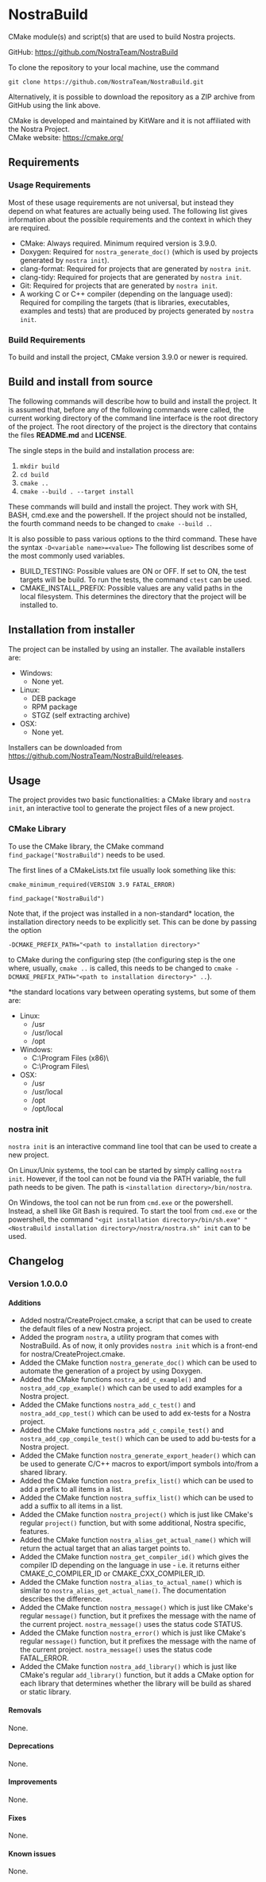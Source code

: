 # NostraBuild
CMake module(s) and script(s) that are used to build Nostra projects.

GitHub: https://github.com/NostraTeam/NostraBuild

To clone the repository to your local machine, use the command
```
git clone https://github.com/NostraTeam/NostraBuild.git
```
Alternatively, it is possible to download the repository as a ZIP archive from GitHub using the link above.

CMake is developed and maintained by KitWare and it is not affiliated with the Nostra Project.  
CMake website: https://cmake.org/

## Requirements
### Usage Requirements
Most of these usage requirements are not universal, but instead they depend on what features are actually being used. 
The following list gives information about the possible requirements and the context in which they are required. 

- CMake: Always required. Minimum required version is 3.9.0.
- Doxygen: Required for `nostra_generate_doc()` (which is used by projects generated by `nostra init`).
- clang-format: Required for projects that are generated by `nostra init`.
- clang-tidy: Required for projects that are generated by `nostra init`.
- Git: Required for projects that are generated by `nostra init`.
- A working C or C++ compiler (depending on the language used): Required for compiling the targets (that is libraries, 
  executables, examples and tests) that are produced by projects generated by `nostra init`.

### Build Requirements
To build and install the project, CMake version 3.9.0 or newer is required.

## Build and install from source
The following commands will describe how to build and install the project. It is assumed that, before any of the 
following commands were called, the current working directory of the command line interface is the root directory of the
project. The root directory of the project is the directory that contains the files __README.md__ and __LICENSE__.

The single steps in the build and installation process are:
1. ```mkdir build```
2. ```cd build```
3. ```cmake ..```
4. ```cmake --build . --target install```

These commands will build and install the project. They work with SH, BASH, cmd.exe and the powershell. If the project
should not be installed, the fourth command needs to be changed to `cmake --build .`.

It is also possible to pass various options to the third command. These have the syntax
```-D<variable name>=<value>```
The following list describes some of the most commonly used variables.

- BUILD_TESTING: Possible values are ON or OFF. If set to ON, the test targets will be build. To run the tests, the 
  command `ctest` can be used.
- CMAKE_INSTALL_PREFIX: Possible values are any valid paths in the local filesystem. This determines the directory that
  the project will be installed to.

## Installation from installer
The project can be installed by using an installer. The available installers are:

- Windows:
    - None yet.
- Linux:
    - DEB package
    - RPM package
    - STGZ (self extracting archive)
- OSX:
    - None yet.

Installers can be downloaded from https://github.com/NostraTeam/NostraBuild/releases.

## Usage
The project provides two basic functionalities: a CMake library and `nostra init`, an interactive tool to
generate the project files of a new project.

### CMake Library
To use the CMake library, the CMake command `find_package("NostraBuild")` needs to be used.

The first lines of a CMakeLists.txt file usually look something like this:
```
cmake_minimum_required(VERSION 3.9 FATAL_ERROR)

find_package("NostraBuild")
```
Note that, if the project was installed in a non-standard\* location, the installation directory needs to be
explicitly set. This can be done by passing the option
```
-DCMAKE_PREFIX_PATH="<path to installation directory>"
```
to CMake during the configuring step (the configuring step is the one where, usually, `cmake ..` is called, this needs 
to be changed to `cmake -DCMAKE_PREFIX_PATH="<path to installation directory>" ..`).

\*the standard locations vary between operating systems, but some of them are:
- Linux:
    - /usr
    - /usr/local
    - /opt
- Windows:
    - C:\Program Files (x86)\
    - C:\Program Files\
- OSX:
    - /usr
    - /usr/local
    - /opt
    - /opt/local

### nostra init
`nostra init` is an interactive command line tool that can be used to create a new project.

On Linux/Unix systems, the tool can be started by simply calling `nostra init`. However, if the tool can not be found 
via the PATH variable, the full path needs to be given. The path is `<installation directory>/bin/nostra`.

On Windows, the tool can not be run from `cmd.exe` or the powershell. Instead, a shell like Git Bash is required. To 
start the tool from `cmd.exe` or the powershell, the command 
`"<git installation directory>/bin/sh.exe" "<NostraBuild installation directory>/nostra/nostra.sh" init` can to be used.

## Changelog
### Version 1.0.0.0
#### Additions
- Added nostra/CreateProject.cmake, a script that can be used to create the default files of a new Nostra project.
- Added the program `nostra`, a utility program that comes with NostraBuild. As of now, it only provides `nostra init`
  which is a front-end for nostra/CreateProject.cmake.
- Added the CMake function `nostra_generate_doc()` which can be used to automate the generation of a project by using 
  Doxygen.
- Added the CMake functions `nostra_add_c_example()` and `nostra_add_cpp_example()` which can be used to add examples
  for a Nostra project.
- Added the CMake functions `nostra_add_c_test()` and `nostra_add_cpp_test()` which can be used to add ex-tests for a 
  Nostra project.
- Added the CMake functions `nostra_add_c_compile_test()` and `nostra_add_cpp_compile_test()` which can be used to add 
  bu-tests for a Nostra project.
- Added the CMake function `nostra_generate_export_header()` which can be used to generate C/C++ macros to export/import
  symbols into/from a shared library.
- Added the CMake function `nostra_prefix_list()` which can be used to add a prefix to all items in a list.
- Added the CMake function `nostra_suffix_list()` which can be used to add a suffix to all items in a list.
- Added the CMake function `nostra_project()` which is just like CMake's regular `project()` function, but with some
  additional, Nostra specific, features.
- Added the CMake function `nostra_alias_get_actual_name()` which will return the actual target that an alias target
  points to.
- Added the CMake function `nostra_get_compiler_id()` which gives the compiler ID depending on the language in use -
  i.e. it returns either CMAKE_C_COMPILER_ID or CMAKE_CXX_COMPILER_ID.
- Added the CMake function `nostra_alias_to_actual_name()` which is similar to `nostra_alias_get_actual_name()`. The
  documentation describes the difference.
- Added the CMake function `nostra_message()` which is just like CMake's regular `message()` function, but it prefixes
  the message with the name of the current project. `nostra_message()` uses the status code STATUS.
- Added the CMake function `nostra_error()` which is just like CMake's regular `message()` function, but it prefixes
  the message with the name of the current project. `nostra_message()` uses the status code FATAL_ERROR.
- Added the CMake function `nostra_add_library()` which is just like CMake's regular `add_library()` function, but it 
  adds a CMake option for each library that determines whether the library will be build as shared or static library.
#### Removals
None.
#### Deprecations
None.
#### Improvements
None.
#### Fixes
None.
#### Known issues
None.
